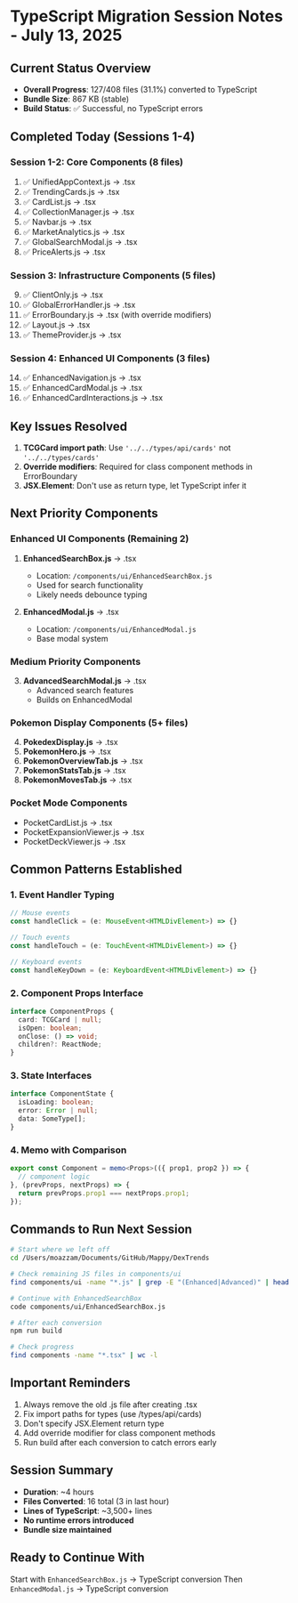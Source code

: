 # TypeScript Migration Session Notes - July 13, 2025

## Current Status Overview
- **Overall Progress**: 127/408 files (31.1%) converted to TypeScript
- **Bundle Size**: 867 KB (stable)
- **Build Status**: ✅ Successful, no TypeScript errors

## Completed Today (Sessions 1-4)

### Session 1-2: Core Components (8 files)
1. ✅ UnifiedAppContext.js → .tsx
2. ✅ TrendingCards.js → .tsx
3. ✅ CardList.js → .tsx
4. ✅ CollectionManager.js → .tsx
5. ✅ Navbar.js → .tsx
6. ✅ MarketAnalytics.js → .tsx
7. ✅ GlobalSearchModal.js → .tsx
8. ✅ PriceAlerts.js → .tsx

### Session 3: Infrastructure Components (5 files)
9. ✅ ClientOnly.js → .tsx
10. ✅ GlobalErrorHandler.js → .tsx
11. ✅ ErrorBoundary.js → .tsx (with override modifiers)
12. ✅ Layout.js → .tsx
13. ✅ ThemeProvider.js → .tsx

### Session 4: Enhanced UI Components (3 files)
14. ✅ EnhancedNavigation.js → .tsx
15. ✅ EnhancedCardModal.js → .tsx
16. ✅ EnhancedCardInteractions.js → .tsx

## Key Issues Resolved
1. **TCGCard import path**: Use `'../../types/api/cards'` not `'../../types/cards'`
2. **Override modifiers**: Required for class component methods in ErrorBoundary
3. **JSX.Element**: Don't use as return type, let TypeScript infer it

## Next Priority Components

### Enhanced UI Components (Remaining 2)
1. **EnhancedSearchBox.js** → .tsx
   - Location: `/components/ui/EnhancedSearchBox.js`
   - Used for search functionality
   - Likely needs debounce typing

2. **EnhancedModal.js** → .tsx
   - Location: `/components/ui/EnhancedModal.js`
   - Base modal system

### Medium Priority Components
3. **AdvancedSearchModal.js** → .tsx
   - Advanced search features
   - Builds on EnhancedModal

### Pokemon Display Components (5+ files)
4. **PokedexDisplay.js** → .tsx
5. **PokemonHero.js** → .tsx
6. **PokemonOverviewTab.js** → .tsx
7. **PokemonStatsTab.js** → .tsx
8. **PokemonMovesTab.js** → .tsx

### Pocket Mode Components
- PocketCardList.js → .tsx
- PocketExpansionViewer.js → .tsx
- PocketDeckViewer.js → .tsx

## Common Patterns Established

### 1. Event Handler Typing
```typescript
// Mouse events
const handleClick = (e: MouseEvent<HTMLDivElement>) => {}

// Touch events  
const handleTouch = (e: TouchEvent<HTMLDivElement>) => {}

// Keyboard events
const handleKeyDown = (e: KeyboardEvent<HTMLDivElement>) => {}
```

### 2. Component Props Interface
```typescript
interface ComponentProps {
  card: TCGCard | null;
  isOpen: boolean;
  onClose: () => void;
  children?: ReactNode;
}
```

### 3. State Interfaces
```typescript
interface ComponentState {
  isLoading: boolean;
  error: Error | null;
  data: SomeType[];
}
```

### 4. Memo with Comparison
```typescript
export const Component = memo<Props>(({ prop1, prop2 }) => {
  // component logic
}, (prevProps, nextProps) => {
  return prevProps.prop1 === nextProps.prop1;
});
```

## Commands to Run Next Session

```bash
# Start where we left off
cd /Users/moazzam/Documents/GitHub/Mappy/DexTrends

# Check remaining JS files in components/ui
find components/ui -name "*.js" | grep -E "(Enhanced|Advanced)" | head -10

# Continue with EnhancedSearchBox
code components/ui/EnhancedSearchBox.js

# After each conversion
npm run build

# Check progress
find components -name "*.tsx" | wc -l
```

## Important Reminders
1. Always remove the old .js file after creating .tsx
2. Fix import paths for types (use /types/api/cards)
3. Don't specify JSX.Element return type
4. Add override modifier for class component methods
5. Run build after each conversion to catch errors early

## Session Summary
- **Duration**: ~4 hours
- **Files Converted**: 16 total (3 in last hour)
- **Lines of TypeScript**: ~3,500+ lines
- **No runtime errors introduced**
- **Bundle size maintained**

## Ready to Continue With
Start with `EnhancedSearchBox.js` → TypeScript conversion
Then `EnhancedModal.js` → TypeScript conversion